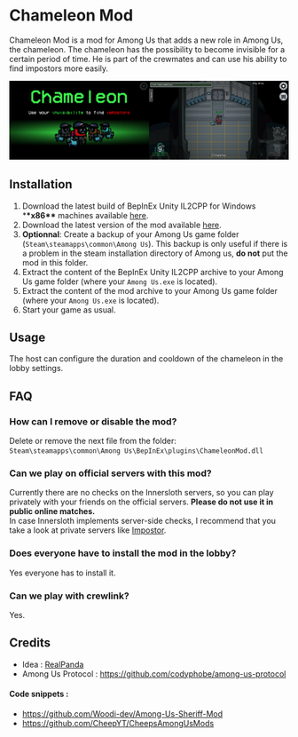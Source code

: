 # Chameleon Mod

Chameleon Mod is a mod for Among Us that adds a new role in Among Us, the chameleon. The chameleon has the possibility to become invisible for a certain period of time. He is part of the crewmates and can use his ability to find impostors more easily.

![ChameleonMod](./Images/Chameleon.png)

## Installation

1. Download the latest build of BepInEx Unity IL2CPP for Windows \***\*x86\*\*** machines available [here](https://builds.bepis.io/projects/bepinex_be).
2. Download the latest version of the mod available [here](https://github.com/Wunax/Among-Us-Chameleon-Mod/releases/latest).
3. **Optionnal**: Create a backup of your Among Us game folder (`Steam\steamapps\common\Among Us`). This backup is only useful if there is a problem in the steam installation directory of Among us, **do not** put the mod in this folder.
4. Extract the content of the BepInEx Unity IL2CPP archive to your Among Us game folder (where your `Among Us.exe` is located).
5. Extract the content of the mod archive to your Among Us game folder (where your `Among Us.exe` is located).
6. Start your game as usual.

## Usage

The host can configure the duration and cooldown of the chameleon in the lobby settings.

## FAQ

### How can I remove or disable the mod?

Delete or remove the next file from the folder: `Steam\steamapps\common\Among Us\BepInEx\plugins\ChameleonMod.dll`

### Can we play on official servers with this mod?

Currently there are no checks on the Innersloth servers, so you can play privately with your friends on the official servers. **Please do not use it in public online matches.**\
In case Innersloth implements server-side checks, I recommend that you take a look at private servers like [Impostor](https://github.com/Impostor/Impostor).

### Does everyone have to install the mod in the lobby?

Yes everyone has to install it.

### Can we play with crewlink?

Yes.

## Credits

-   Idea : [RealPanda](https://www.reddit.com/user/RealPonda/)
-   Among Us Protocol : https://github.com/codyphobe/among-us-protocol

#### Code snippets :

-   https://github.com/Woodi-dev/Among-Us-Sheriff-Mod
-   https://github.com/CheepYT/CheepsAmongUsMods
